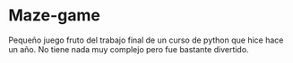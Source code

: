 # Maze-game
Pequeño juego fruto del trabajo final de un curso de python que hice hace un año. No tiene nada muy complejo pero fue bastante divertido.
